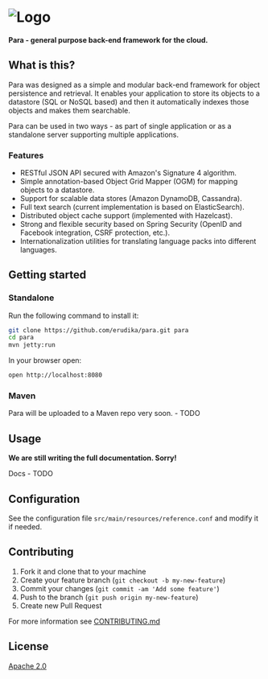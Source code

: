 ![Logo](https://s3-eu-west-1.amazonaws.com/org.paraio/para.png)
============================

#### **Para** - general purpose back-end framework for the cloud.

## What is this?

Para was designed as a simple and modular back-end framework for object persistence and retrieval.
It enables your application to store its objects to a datastore (SQL or NoSQL based) and then it 
automatically indexes those objects and makes them searchable.

Para can be used in two ways - as part of single application or as a standalone server supporting multiple
applications. 

### Features

- RESTful JSON API secured with Amazon's Signature 4 algorithm.
- Simple annotation-based Object Grid Mapper (OGM) for mapping objects to a datastore.
- Support for scalable data stores (Amazon DynamoDB, Cassandra).
- Full text search (current implementation is based on ElasticSearch).
- Distributed object cache support (implemented with Hazelcast).
- Strong and flexible security based on Spring Security (OpenID and Facebook integration, CSRF protection, etc.).
- Internationalization utilities for translating language packs into different languages.

## Getting started

### Standalone
Run the following command to install it:

```sh
git clone https://github.com/erudika/para.git para
cd para
mvn jetty:run
```

In your browser open:
```sh
open http://localhost:8080
```
### Maven

Para will be uploaded to a Maven repo very soon. - TODO

## Usage

**We are still writing the full documentation. Sorry!**

Docs - TODO

## Configuration

See the configuration file `src/main/resources/reference.conf` and modify it if needed.

## Contributing

1. Fork it and clone that to your machine
2. Create your feature branch (`git checkout -b my-new-feature`)
3. Commit your changes (`git commit -am 'Add some feature'`)
4. Push to the branch (`git push origin my-new-feature`)
5. Create new Pull Request

For more information see [CONTRIBUTING.md](https://github.com/Erudika/para/blob/master/CONTRIBUTING.md)

## License
[Apache 2.0](LICENSE)
